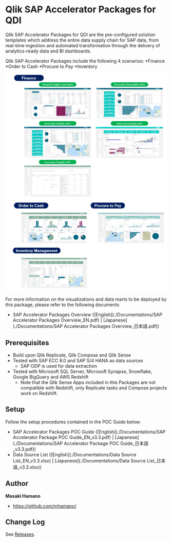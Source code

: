 # Qlik SAP Accelerator Packages for QDI
Qlik SAP Accelerator Packages for QDI are the pre-configured solution templates which address the entire data supply chain for SAP data, from real-time ingestion and automated transformation through the delivery of analytics-ready data and BI dashboards. 

Qlik SAP Accelerator Packages include the following 4 scenarios:
*Finance
*Order to Cash
*Procure to Pay
*Inventory

![sample screenshot](./Documentations/images/top1.png)
![sample screenshot](./Documentations/images/top2.png)

For more information on the visualizations and data marts to be deployed by this package, please refer to the following documents
* SAP Accelerator Packages Overview ([English](./Documentations/SAP Accelerator Packages Overview_EN.pdf) | [Japanese](./Documentations/SAP Accelerator Packages Overview_日本語.pdf))

## Prerequisites
* Build upon Qlik Replicate, Qlik Compose and Qlik Sense
* Tested with SAP ECC 6.0 and SAP S/4 HANA as data sources
	* SAP ODP is used for data extraction
* Tested with Microsoft SQL Server, Microsoft Synapse, Snowflake, Google BigQuery and AWS Redshift
	* Note that the Qlik Sense Apps included in this Packages are not compatible with Redshift, only Replicate tasks and Compose projects work on Redshift.
	
## Setup
Follow the setup procedures contained in the POC Guide below:

* SAP Accelerator Packages POC Guide ([English](./Documentations/SAP Accelerator Package POC Guide_EN_v3.3.pdf) | [Japanese](./Documentations/SAP Accelerator Package POC Guide_日本語_v3.3.pdf))
* Data Source List ([English](./Documentations/Data Source List_EN_v3.3.xlsx) | [Japanese](./Documentations/Data Source List_日本語_v3.3.xlsx))

## Author
**Masaki Hamano**
* https://github.com/mhamano/

## Change Log
See [Releases](https://github.com/qlik-japan-presales/Qlik_SAP_Accelerators_For_QDI/releases).